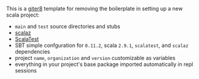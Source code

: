 This is a [giter8](https://github.com/n8han/giter8) template for removing
the boilerplate in setting up a new scala project:

* `main` and `test` source directories and stubs
* [scalaz](https://github.com/scalaz/scalaz)
* [ScalaTest](http://www.scalatest.org/)
* SBT simple confguration for `0.11.2`, scala `2.9.1`, `scalatest`, and `scalaz` dependencies
* project `name`, `organization` and `version` customizable as variables
* everything in your project's base package imported automatically in repl sessions
